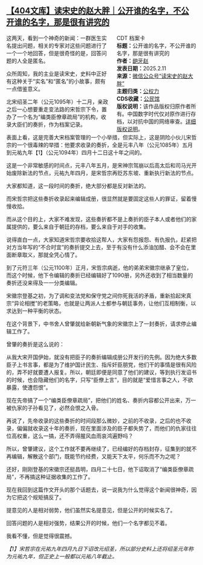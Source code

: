 <!--1740738200000-->
[【404文库】读宋史的赵大胖｜公开谁的名字，不公开谁的名字，那是很有讲究的](https://chinadigitaltimes.net/chinese/716178.html)
------

<div style="width:42%;float:right;padding-left:20px"><div class="su-spoiler su-spoiler-style-fancy su-spoiler-icon-chevron-circle" data-scroll-offset="0" data-anchor-in-url="no"><div class="su-spoiler-title" tabindex="0" role="button"><span class="su-spoiler-icon"></span>CDT 档案卡</div><div class="su-spoiler-content su-u-clearfix su-u-trim"><strong>标题：</strong>公开谁的名字，不公开谁的名字，那是很有讲究的<br><strong>作者：</strong><a href="https://chinadigitaltimes.net/space/读宋史的赵大胖" target="_blank">龅牙赵</a><br><strong>发表日期：</strong>2025.2.11<br><strong>来源：</strong><a href="https://mp.weixin.qq.com/s/BWRV0jrqQJZpsSn5NaDnUA" target="_blank">微信公众号“读宋史的赵大胖”</a><br><strong>主题归类：</strong><a href="https://chinadigitaltimes.net/space/公权力" target="_blank">公权力</a><br><strong>CDS收藏：</strong><a href="https://chinadigitaltimes.net/space/%E5%85%AC%E6%B0%91%E9%A6%86" target="_blank" rel="noopener">公民馆</a><br><strong>版权说明：</strong>该作品版权归原作者所有。中国数字时代仅对原作进行存档，以对抗中国的网络审查。<a href="https://chinadigitaltimes.net/chinese/copyright">详细版权说明</a>。</div></div></div><p>这两天，看到一个神奇的新闻：一群医生实名提出问题，相关的专家对这些问题进行了一个一个地回答，但是很奇怪的是，回答问题的人全是匿名。</p><p>众所周知，我的主业是读宋史，史料中正好有这种关于“实名”和“匿名”的小故事，颇有一点借鉴意义。</p><p>北宋绍圣二年（公元1095年）十二月，亲政之后一心想要重走变法路的宋哲宗下令，置办了一个名为“编类臣僚章疏局”的机构，收录大臣们的奏折，作为档案记录。</p><p>表面上看，这是完善大宋档案管理的一个小举措，但实际上，这是阴险小伙儿宋哲宗的一个很毒辣的举措：他要求收录的奏折，全是元丰八年（公元1085年）五月到元祐九年【1】（公元1094年）四月十二日这十年之间的。</p><p>这是一个非常敏感的时间点，元丰八年五月，是宋神宗驾崩以后高太后和司马光开始废除新法的节点，元祐九年四月，是宋哲宗再贬苏东坡、重新执行新法的节点。</p><p>大家都知道，这一段时间的奏折，绝大部分都是反对新法的。</p><p>而宋哲宗把这些奏折收录起来编辑成册，很显然就是要固定这些人的罪证，留着慢慢收拾。</p><p>而从这个目的上，大家不难发现，这些奏折都不是上奏折的臣子本人或者他们的家属提供的，要么来自于朝廷的存档，要么来自于对手的收集。</p><p>说得直白一点，大家知道宋哲宗要收拾这帮人，大家有怨报怨、有仇报仇，赶紧把对方当年写的“不合时宜”的奏折提交上去，至于有没有什么添油加醋、会不会在里面断章取义，那就全凭心情了。</p><p>到了元符三年（公元1100年）正月，宋哲宗病逝，他的弟弟宋徽宗继承了皇位，而这个时候，他下令编辑的奏折已经编辑好了1090册，另外还收到了相当数量的奏折还没来得及一一分类编辑。</p><p>宋徽宗登基之初，为了调和变法党和保守党之间你死我活的矛盾，重新拾起宋真宗“异论相搅”的老策略，也就是让两派人士都参与朝廷事务，让他们互相制衡，以求达到一种平衡的状态。</p><p>在这个背景下，中书舍人曾肇就给新朝新气象的宋徽宗上了一封奏折，请求停止编辑工作了。</p><p>曾肇的奏折是这么说的：</p><p>从我大宋开国伊始，就没有把臣子的奏折编辑成册公开发行的先例。因为绝大多数臣子上书言事，都是为了维护国计民生、指斥奸臣朋党，他们干的事情是很有风险的，弄不好就要遭人报复。所以，朝廷即便是同意了他们的建议，等到执行发诏书的时候，也会隐藏他们的名字，只写“臣僚上言”，目的就是“爱惜言事之人，不欲暴露，使遭怨恨”。</p><p>现在先帝搞了一个“编类臣僚章疏局”，把他们的姓名、奏折内容都公开出来，万一被仇家的子孙看见了，必然会恨之入骨。</p><p>再说了，先帝收录的这些奏折的时间段那么微妙，之前的不收录，之后的也不收录，偏偏就收录这十年的奏折，现在里面涉及的臣子都失势了，而他们的仇家往往位高权重，这么一搞，还不弄得腥风血雨哀鸿遍野吗？</p><p>所以，曾肇建议，这个工作就不要再继续了，已经编好的存档封存，征集到的就不再编辑，解散这个部门，既能节约经费，又能天下太平，何乐而不为之呢？</p><p>还好，刚刚登基的宋徽宗还挺昌明，四月二十七日，他下诏取消了“编类臣僚章疏局”，不再搞这种证据收集的工作了。</p><p>现在我回到这篇作文开头的那个话题去，说一说我为什么觉得这个新闻很神奇，因为它把这个规矩搞反了。</p><p>提意见的人是相对弱势，他们虽然实名提意见，但是公开的时候实名了。</p><p>回答问题的人是相对强势，结果公开的时候，他们一个名字都见不着。</p><p>我看不懂，但是觉得很震撼。</p><p><em>【1】宋哲宗在元祐九年四月九日下诏改元绍圣，所以部分史料上还将绍圣元年称为元祐九年，但正史上一般都以元祐八年截止。</em></p><div class="addtoany_share_save_container addtoany_content addtoany_content_bottom"><div class="a2a_kit a2a_kit_size_32 addtoany_list" data-a2a-url="https://chinadigitaltimes.net/chinese/716178.html" data-a2a-title="【404文库】读宋史的赵大胖｜公开谁的名字，不公开谁的名字，那是很有讲究的"><a class="a2a_button_facebook" href="https://www.addtoany.com/add_to/facebook?linkurl=https%3A%2F%2Fchinadigitaltimes.net%2Fchinese%2F716178.html&amp;linkname=%E3%80%90404%E6%96%87%E5%BA%93%E3%80%91%E8%AF%BB%E5%AE%8B%E5%8F%B2%E7%9A%84%E8%B5%B5%E5%A4%A7%E8%83%96%EF%BD%9C%E5%85%AC%E5%BC%80%E8%B0%81%E7%9A%84%E5%90%8D%E5%AD%97%EF%BC%8C%E4%B8%8D%E5%85%AC%E5%BC%80%E8%B0%81%E7%9A%84%E5%90%8D%E5%AD%97%EF%BC%8C%E9%82%A3%E6%98%AF%E5%BE%88%E6%9C%89%E8%AE%B2%E7%A9%B6%E7%9A%84" title="Facebook" rel="nofollow noopener" target="_blank"></a><a class="a2a_button_twitter" href="https://www.addtoany.com/add_to/twitter?linkurl=https%3A%2F%2Fchinadigitaltimes.net%2Fchinese%2F716178.html&amp;linkname=%E3%80%90404%E6%96%87%E5%BA%93%E3%80%91%E8%AF%BB%E5%AE%8B%E5%8F%B2%E7%9A%84%E8%B5%B5%E5%A4%A7%E8%83%96%EF%BD%9C%E5%85%AC%E5%BC%80%E8%B0%81%E7%9A%84%E5%90%8D%E5%AD%97%EF%BC%8C%E4%B8%8D%E5%85%AC%E5%BC%80%E8%B0%81%E7%9A%84%E5%90%8D%E5%AD%97%EF%BC%8C%E9%82%A3%E6%98%AF%E5%BE%88%E6%9C%89%E8%AE%B2%E7%A9%B6%E7%9A%84" title="Twitter" rel="nofollow noopener" target="_blank"></a><a class="a2a_button_telegram" href="https://www.addtoany.com/add_to/telegram?linkurl=https%3A%2F%2Fchinadigitaltimes.net%2Fchinese%2F716178.html&amp;linkname=%E3%80%90404%E6%96%87%E5%BA%93%E3%80%91%E8%AF%BB%E5%AE%8B%E5%8F%B2%E7%9A%84%E8%B5%B5%E5%A4%A7%E8%83%96%EF%BD%9C%E5%85%AC%E5%BC%80%E8%B0%81%E7%9A%84%E5%90%8D%E5%AD%97%EF%BC%8C%E4%B8%8D%E5%85%AC%E5%BC%80%E8%B0%81%E7%9A%84%E5%90%8D%E5%AD%97%EF%BC%8C%E9%82%A3%E6%98%AF%E5%BE%88%E6%9C%89%E8%AE%B2%E7%A9%B6%E7%9A%84" title="Telegram" rel="nofollow noopener" target="_blank"></a><a class="a2a_button_reddit" href="https://www.addtoany.com/add_to/reddit?linkurl=https%3A%2F%2Fchinadigitaltimes.net%2Fchinese%2F716178.html&amp;linkname=%E3%80%90404%E6%96%87%E5%BA%93%E3%80%91%E8%AF%BB%E5%AE%8B%E5%8F%B2%E7%9A%84%E8%B5%B5%E5%A4%A7%E8%83%96%EF%BD%9C%E5%85%AC%E5%BC%80%E8%B0%81%E7%9A%84%E5%90%8D%E5%AD%97%EF%BC%8C%E4%B8%8D%E5%85%AC%E5%BC%80%E8%B0%81%E7%9A%84%E5%90%8D%E5%AD%97%EF%BC%8C%E9%82%A3%E6%98%AF%E5%BE%88%E6%9C%89%E8%AE%B2%E7%A9%B6%E7%9A%84" title="Reddit" rel="nofollow noopener" target="_blank"></a><a class="a2a_button_whatsapp" href="https://www.addtoany.com/add_to/whatsapp?linkurl=https%3A%2F%2Fchinadigitaltimes.net%2Fchinese%2F716178.html&amp;linkname=%E3%80%90404%E6%96%87%E5%BA%93%E3%80%91%E8%AF%BB%E5%AE%8B%E5%8F%B2%E7%9A%84%E8%B5%B5%E5%A4%A7%E8%83%96%EF%BD%9C%E5%85%AC%E5%BC%80%E8%B0%81%E7%9A%84%E5%90%8D%E5%AD%97%EF%BC%8C%E4%B8%8D%E5%85%AC%E5%BC%80%E8%B0%81%E7%9A%84%E5%90%8D%E5%AD%97%EF%BC%8C%E9%82%A3%E6%98%AF%E5%BE%88%E6%9C%89%E8%AE%B2%E7%A9%B6%E7%9A%84" title="WhatsApp" rel="nofollow noopener" target="_blank"></a><a class="a2a_button_email" href="https://www.addtoany.com/add_to/email?linkurl=https%3A%2F%2Fchinadigitaltimes.net%2Fchinese%2F716178.html&amp;linkname=%E3%80%90404%E6%96%87%E5%BA%93%E3%80%91%E8%AF%BB%E5%AE%8B%E5%8F%B2%E7%9A%84%E8%B5%B5%E5%A4%A7%E8%83%96%EF%BD%9C%E5%85%AC%E5%BC%80%E8%B0%81%E7%9A%84%E5%90%8D%E5%AD%97%EF%BC%8C%E4%B8%8D%E5%85%AC%E5%BC%80%E8%B0%81%E7%9A%84%E5%90%8D%E5%AD%97%EF%BC%8C%E9%82%A3%E6%98%AF%E5%BE%88%E6%9C%89%E8%AE%B2%E7%A9%B6%E7%9A%84" title="Email" rel="nofollow noopener" target="_blank"></a><a class="a2a_button_copy_link" href="https://www.addtoany.com/add_to/copy_link?linkurl=https%3A%2F%2Fchinadigitaltimes.net%2Fchinese%2F716178.html&amp;linkname=%E3%80%90404%E6%96%87%E5%BA%93%E3%80%91%E8%AF%BB%E5%AE%8B%E5%8F%B2%E7%9A%84%E8%B5%B5%E5%A4%A7%E8%83%96%EF%BD%9C%E5%85%AC%E5%BC%80%E8%B0%81%E7%9A%84%E5%90%8D%E5%AD%97%EF%BC%8C%E4%B8%8D%E5%85%AC%E5%BC%80%E8%B0%81%E7%9A%84%E5%90%8D%E5%AD%97%EF%BC%8C%E9%82%A3%E6%98%AF%E5%BE%88%E6%9C%89%E8%AE%B2%E7%A9%B6%E7%9A%84" title="Copy Link" rel="nofollow noopener" target="_blank"></a><a class="a2a_dd addtoany_share_save addtoany_share" href="https://www.addtoany.com/share"></a></div></div>
